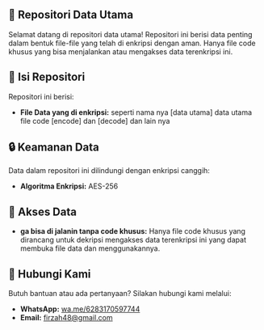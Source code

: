 ## 🔐 Repositori Data Utama

Selamat datang di repositori data utama!  Repositori ini berisi data penting dalam bentuk file-file yang telah di enkripsi dengan aman.  Hanya file code khusus yang bisa menjalankan atau mengakses data terenkripsi ini.

## 📁  Isi Repositori

Repositori ini berisi:

* **File Data yang di enkripsi:**  seperti nama nya [data utama] data utama file code [encode] dan [decode] dan lain nya 

## 🔒  Keamanan Data

Data dalam repositori ini dilindungi dengan enkripsi canggih:

* **Algoritma Enkripsi:**  AES-256

## 🔑  Akses Data

* **ga bisa di jalanin tanpa code khusus:**  Hanya file code khusus yang dirancang untuk dekripsi mengakses data terenkripsi ini yang dapat membuka file data dan menggunakannya.


##  🤝  Hubungi Kami

Butuh bantuan atau ada pertanyaan?  Silakan hubungi kami melalui:

* **WhatsApp:** [wa.me/6283170597744](wa.me/6283170597744)
* **Email:** [firzah48@gmail.com](mailto:firzah48@gmail.com) 

